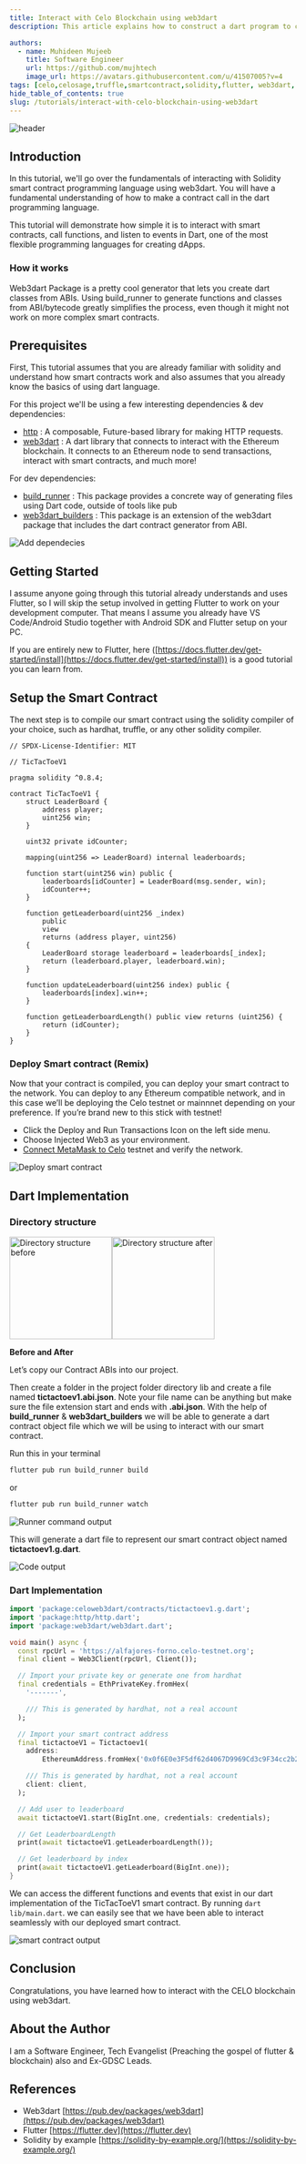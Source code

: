 ```yaml
---
title: Interact with Celo Blockchain using web3dart
description: This article explains how to construct a dart program to communicate with the Celo blockchain using web3dart

authors:
  - name: Muhideen Mujeeb
    title: Software Engineer
    url: https://github.com/mujhtech
    image_url: https://avatars.githubusercontent.com/u/41507005?v=4
tags: [celo,celosage,truffle,smartcontract,solidity,flutter, web3dart, beginner]
hide_table_of_contents: true
slug: /tutorials/interact-with-celo-blockchain-using-web3dart
---
```


![header](../../src/data-tutorials/showcase/beginner/interact-with-celo-blockchain-using-web3dart.png)

## Introduction

In this tutorial, we'll go over the fundamentals of interacting with Solidity smart contract programming language using web3dart. You will have a fundamental understanding of how to make a contract call in the dart programming language. 

This tutorial will demonstrate how simple it is to interact with smart contracts, call functions, and listen to events in Dart, one of the most flexible programming languages for creating dApps.

### How it works

Web3dart Package is a pretty cool generator that lets you create dart classes from ABIs. Using build_runner to generate functions and classes from ABI/bytecode greatly simplifies the process, even though it might not work on more complex smart contracts.

## Prerequisites

First, This tutorial assumes that you are already familiar with solidity and understand how smart contracts work and also assumes that you already know the basics of using dart language.

For this project we'll be using a few interesting dependencies & dev dependencies:

- [http](https://pub.dev/packages/http/example) : A composable, Future-based library for making HTTP requests.
- [web3dart](https://pub.dev/packages/web3dart/example) : A dart library that connects to interact with the Ethereum blockchain. It connects to an Ethereum node to send transactions, interact with smart contracts, and much more!

For dev dependencies:

- [build_runner](https://pub.dev/packages/build_runner) : This package provides a concrete way of generating files using Dart code, outside of tools like pub
- [web3dart_builders](https://pub.dev/packages/web3dart_builders) : This package is an extension of the web3dart package that includes the dart contract generator from ABI.

![Add dependecies](./images/screenshot-1.png)

## Getting Started

I assume anyone going through this tutorial already understands and uses Flutter, so I will skip the setup involved in getting Flutter to work on your development computer. That means I assume you already have VS Code/Android Studio together with Android SDK and Flutter setup on your PC.

If you are entirely new to Flutter, here ([https://docs.flutter.dev/get-started/install](https://docs.flutter.dev/get-started/install)) is a good tutorial you can learn from.

## Setup the Smart Contract

The next step is to compile our smart contract using the solidity compiler of your choice, such as hardhat, truffle, or any other solidity compiler.

```solidity
// SPDX-License-Identifier: MIT

// TicTacToeV1

pragma solidity ^0.8.4;

contract TicTacToeV1 {
    struct LeaderBoard {
        address player;
        uint256 win;
    }

    uint32 private idCounter;

    mapping(uint256 => LeaderBoard) internal leaderboards;

    function start(uint256 win) public {
        leaderboards[idCounter] = LeaderBoard(msg.sender, win);
        idCounter++;
    }

    function getLeaderboard(uint256 _index)
        public
        view
        returns (address player, uint256)
    {
        LeaderBoard storage leaderboard = leaderboards[_index];
        return (leaderboard.player, leaderboard.win);
    }

    function updateLeaderboard(uint256 index) public {
        leaderboards[index].win++;
    }

    function getLeaderboardLength() public view returns (uint256) {
        return (idCounter);
    }
}
```

### Deploy Smart contract (Remix)

Now that your contract is compiled, you can deploy your smart contract to the network. You can deploy to any Ethereum compatible network, and in this case we’ll be deploying the Celo testnet or mainnnet depending on your preference. If you’re brand new to this stick with testnet!
 - Click the Deploy and Run Transactions Icon on the left side menu.
 - Choose Injected Web3 as your environment.
 - [Connect MetaMask to Celo](https://medium.com/@joenyzio/3-simple-steps-to-connect-your-metamask-wallet-to-celo-732d4a139587) testnet and verify the network.

![Deploy smart contract](./images/screenshot-2.png)

## Dart Implementation

### Directory structure

<img src="./images/screenshot-3.png" width="180px" alt="Directory structure before" /><img src="./images/screenshot-4.png" width="180px" alt="Directory structure after" />

**Before and After**

Let’s copy our Contract ABIs into our project.

Then create a folder in the project folder directory lib  and create a file named **tictactoev1.abi.json**. Note your file name can be anything but make sure the file extension start and ends with **.abi.json**. With the help of **build_runner** & **web3dart_builders** we will be able to generate a dart contract object file which we will be using to interact with our smart contract.

Run this in your terminal

```bash
flutter pub run build_runner build
```

or

```bash
flutter pub run build_runner watch
```

<img src="./images/screenshot-5.png" alt="Runner command output"/>

This will generate a dart file to represent our smart contract object named **tictactoev1.g.dart**.

<img src="./images/screenshot-6.png" alt="Code output"/>

### Dart Implementation

```dart
import 'package:celoweb3dart/contracts/tictactoev1.g.dart';
import 'package:http/http.dart';
import 'package:web3dart/web3dart.dart';

void main() async {
  const rpcUrl = 'https://alfajores-forno.celo-testnet.org';
  final client = Web3Client(rpcUrl, Client());

  // Import your private key or generate one from hardhat
  final credentials = EthPrivateKey.fromHex(
    '-------',

    /// This is generated by hardhat, not a real account
  );

  // Import your smart contract address
  final tictactoeV1 = Tictactoev1(
    address:
        EthereumAddress.fromHex('0x0f6E0e3F5df62d4067D9969Cd3c9F34cc2b238C9'),

    /// This is generated by hardhat, not a real account
    client: client,
  );

  // Add user to leaderboard
  await tictactoeV1.start(BigInt.one, credentials: credentials);

  // Get LeaderboardLength
  print(await tictactoeV1.getLeaderboardLength());

  // Get leaderboard by index
  print(await tictactoeV1.getLeaderboard(BigInt.one));
}
```

We can access the different functions and events that exist in our dart implementation of the TicTacToeV1 smart contract. By running ```dart lib/main.dart```. we can easily see that we have been able to interact seamlessly with our deployed smart contract.

<img src="./images/screenshot-7.png" alt="smart contract output"/>

## Conclusion

Congratulations, you have learned how to interact with the CELO blockchain using web3dart.

## About the Author

I am a Software Engineer, Tech Evangelist (Preaching the gospel of flutter & blockchain) also and Ex-GDSC Leads.

## References

- Web3dart [https://pub.dev/packages/web3dart](https://pub.dev/packages/web3dart)
- Flutter [https://flutter.dev](https://flutter.dev)
- Solidity by example [https://solidity-by-example.org/](https://solidity-by-example.org/)













